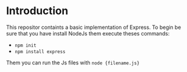 # Introduction 
This repositor containts a basic implementation of Express. To begin be sure that you have install NodeJs them execute theses commands:
- ```npm init```
- ```npm install express```

Them you can run the Js files with ```node {filename.js}```